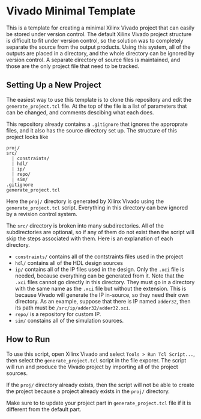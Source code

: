 # Vivado Minimal Template

This is a template for creating a minimal Xilinx Vivado project that can easily
be stored under version control. The default Xilinx Vivado project structure is
difficult to fit under version control, so the solution was to completely
separate the source from the output products. Using this system, all of the
outputs are placed in a directory, and the whole directory can be ignored by
version control. A separate directory of source files is maintained, and those
are the only project file that need to be tracked.

## Setting Up a New Project

The easiest way to use this template is to clone this repository and edit the
`generate_project.tcl` file. At the top of the file is a list of parameters
that can be changed, and comments descibing what each does.

This repository already contains a `.gitignore` that ignores the approprate
files, and it also has the source directory set up. The structure of this
project looks like

    proj/
    src/
      | constraints/
      | hdl/
      | ip/
      | repo/
      | sim/
    .gitignore
    generate_project.tcl

Here the `proj/` directory is generated by Xilinx Vivado using the
`generate_project.tcl` script. Everything in this directory can bew ignored
by a revision control system.

The `src/` directory is broken into many subdirectories. All of the
subdirectories are optional, so if any of them do not exist then the script
will skip the steps associated with them. Here is an explanation of each
directory.

*   `constraints/` contains all of the contstraints files used in the project
*   `hdl/` contains all of the HDL design sources
*   `ip/` contains all of the IP files used in the design. Only the `.xci` file
    is needed, because everything can be generated from it. Note that the `.xci`
    files cannot go directly in this directory. They must go in a directory with
    the same name as the `.xci` file but without the extension. This is because
    Vivado will generate the IP in-source, so they need their own directory. As
    an example, suppose that there is IP named `adder32`, then its path must be
    `/src/ip/adder32/adder32.xci`.
*   `repo/` is a repository for custom IP.
*   `sim/` constains all of the simulation sources.

## How to Run

To use this script, open Xilinx Vivado and select `Tools > Run Tcl Script...`,
then select the `generate_project.tcl` script in the file exporer. The script
will run and produce the Vivado project by importing all of the project
sources.

If the `proj/` directory already exists, then the script will not be able to
create the project because a project already exists in the `proj/` directory.

Make sure to to update your project part in `generate_project.tcl` file if it
is different from the default part.
